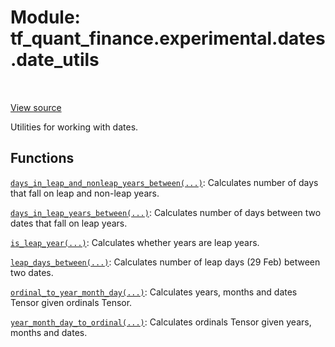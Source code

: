 <div itemscope itemtype="http://developers.google.com/ReferenceObject">
<meta itemprop="name" content="tf_quant_finance.experimental.dates.date_utils" />
<meta itemprop="path" content="Stable" />
</div>

# Module: tf_quant_finance.experimental.dates.date_utils

<!-- Insert buttons and diff -->

<table class="tfo-notebook-buttons tfo-api" align="left">
</table>

<a target="_blank" href="https://github.com/google/tf-quant-finance/blob/master/tf_quant_finance/experimental/dates/date_utils.py">View source</a>



Utilities for working with dates.



## Functions

[`days_in_leap_and_nonleap_years_between(...)`](../../../tf_quant_finance/experimental/dates/date_utils/days_in_leap_and_nonleap_years_between.md): Calculates number of days that fall on leap and non-leap years.

[`days_in_leap_years_between(...)`](../../../tf_quant_finance/experimental/dates/date_utils/days_in_leap_years_between.md): Calculates number of days between two dates that fall on leap years.

[`is_leap_year(...)`](../../../tf_quant_finance/experimental/dates/date_utils/is_leap_year.md): Calculates whether years are leap years.

[`leap_days_between(...)`](../../../tf_quant_finance/experimental/dates/date_utils/leap_days_between.md): Calculates number of leap days (29 Feb) between two dates.

[`ordinal_to_year_month_day(...)`](../../../tf_quant_finance/experimental/dates/date_utils/ordinal_to_year_month_day.md): Calculates years, months and dates Tensor given ordinals Tensor.

[`year_month_day_to_ordinal(...)`](../../../tf_quant_finance/experimental/dates/date_utils/year_month_day_to_ordinal.md): Calculates ordinals Tensor given years, months and dates.


